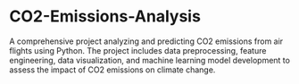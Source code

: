# CO2-Emissions-Analysis
A comprehensive project analyzing and predicting CO2 emissions from air flights using Python. The project includes data preprocessing, feature engineering, data visualization, and machine learning model development to assess the impact of CO2 emissions on climate change.
